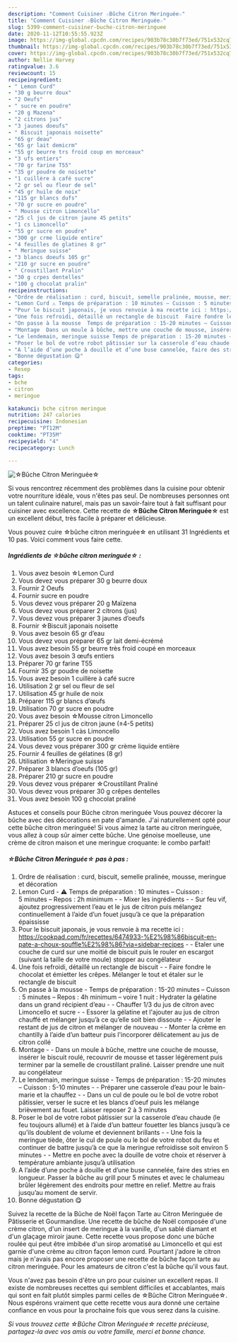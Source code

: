 ```yaml
---
description: "Comment Cuisiner ☆Bûche Citron Meringuée☆"
title: "Comment Cuisiner ☆Bûche Citron Meringuée☆"
slug: 5399-comment-cuisiner-buche-citron-meringuee
date: 2020-11-12T10:55:55.923Z
image: https://img-global.cpcdn.com/recipes/903b78c30b7f73ed/751x532cq70/☆buche-citron-meringuee☆-photo-principale-de-la-recette.jpg
thumbnail: https://img-global.cpcdn.com/recipes/903b78c30b7f73ed/751x532cq70/☆buche-citron-meringuee☆-photo-principale-de-la-recette.jpg
cover: https://img-global.cpcdn.com/recipes/903b78c30b7f73ed/751x532cq70/☆buche-citron-meringuee☆-photo-principale-de-la-recette.jpg
author: Nellie Harvey
ratingvalue: 3.6
reviewcount: 15
recipeingredient:
- " Lemon Curd"
- "30 g beurre doux"
- "2 Oeufs"
- " sucre en poudre"
- "20 g Mazena"
- "2 citrons jus"
- "3 jaunes doeufs"
- " Biscuit japonais noisette"
- "65 gr deau"
- "65 gr lait demicrm"
- "55 gr beurre trs froid coup en morceaux"
- "3 ufs entiers"
- "70 gr farine T55"
- "35 gr poudre de noisette"
- "1 cuillère à café sucre"
- "2 gr sel ou fleur de sel"
- "45 gr huile de noix"
- "115 gr blancs dufs"
- "70 gr sucre en poudre"
- " Mousse citron Limoncello"
- "25 cl jus de citron jaune 45 petits"
- "1 cs Limoncello"
- "55 gr sucre en poudre"
- "300 gr crme liquide entire"
- "4 feuilles de glatines 8 gr"
- " Meringue suisse"
- "3 blancs doeufs 105 gr"
- "210 gr sucre en poudre"
- " Croustillant Pralin"
- "30 g crpes dentelles"
- "100 g chocolat pralin"
recipeinstructions:
- "Ordre de réalisation : curd, biscuit, semelle pralinée, mousse, meringue et décoration"
- "Lemon Curd ⚠️ Temps de préparation : 10 minutes – Cuisson : 5 minutes – Repos : 2h minimum  Mixer les ingrédients  Sur feu vif, ajoutez progressivement l’eau et le jus de citron puis mélangez continuellement à l’aide d’un fouet jusqu’à ce que la préparation épaississe"
- "Pour le biscuit japonais, je vous renvoie à ma recette ici : https://cookpad.com/fr/recettes/6474933-%E2%98%86biscuit-en-pate-a-choux-souffle%E2%98%86?via=sidebar-recipes  Etaler une couche de curd sur une moitié de biscuit puis le rouler en escargot (suivant la taille de votre moule) stopper au congélateur"
- "Une fois refroidi, détaillé un rectangle de biscuit  Faire fondre le chocolat et émietter les crêpes. Mélanger le tout et étaler sur le rectangle de biscuit"
- "On passe à la mousse  Temps de préparation : 15-20 minutes – Cuisson : 5 minutes – Repos : 4h minimum – voire 1 nuit : Hydrater la gélatine dans un grand récipient d’eau  Chauffer 1/3 du jus de citron avec Limoncello et sucre  Essorer la gélatine et l&#39;ajouter au jus de citron chauffé et mélanger jusqu’à ce qu’elle soit bien dissoute  Ajouter le restant de jus de citron et mélanger de nouveau  Monter la crème en chantilly à l’aide d’un batteur puis l&#39;incorporer délicatement au jus de citron collé"
- "Montage  Dans un moule à bûche, mettre une couche de mousse, insérer le biscuit roulé, recouvrir de mousse et tasser légèrement puis terminer par la semelle de croustillant praliné. Laisser prendre une nuit au congélateur"
- "Le lendemain, meringue suisse Temps de préparation : 15-20 minutes – Cuisson : 5-10 minutes  Préparer une casserole d’eau pour le bain-marie et la chauffez  Dans un cul de poule ou le bol de votre robot pâtissier, verser le sucre et les blancs d’oeuf puis les mélange brièvement au fouet. Laisser reposer 2 à 3 minutes"
- "Poser le bol de votre robot pâtissier sur la casserole d’eau chaude (le feu toujours allumé) et à l’aide d’un batteur fouetter les blancs jusqu’à ce qu’ils doublent de volume et deviennent brillants  Une fois la meringue tiède, ôter le cul de poule ou le bol de votre robot du feu et continuer de battre jusqu’à ce que la meringue refroidisse soit environ 5 minutes  Mettre en poche avec la douille de votre choix et réserver à température ambiante jusqu’à utilisation"
- "A l’aide d’une poche à douille et d’une buse cannelée, faire des stries en longueur. Passer la bûche au grill pour 5 minutes et avec le chalumeau brûler légèrement des endroits pour mettre en relief. Mettre au frais jusqu’au moment de servir."
- "Bonne dégustation 😋"
categories:
- Resep
tags:
- bche
- citron
- meringue

katakunci: bche citron meringue 
nutrition: 247 calories
recipecuisine: Indonesian
preptime: "PT12M"
cooktime: "PT35M"
recipeyield: "4"
recipecategory: Lunch

---
```



![☆Bûche Citron Meringuée☆](https://img-global.cpcdn.com/recipes/903b78c30b7f73ed/751x532cq70/☆buche-citron-meringuee☆-photo-principale-de-la-recette.jpg)

Si vous rencontrez récemment des problèmes dans la cuisine pour obtenir votre nourriture idéale, vous n'êtes pas seul. De nombreuses personnes ont un talent culinaire naturel, mais pas un savoir-faire tout à fait suffisant pour cuisiner avec excellence. Cette recette de <strong> ☆Bûche Citron Meringuée☆ </strong> est un excellent début, très facile à préparer et délicieuse.

<!--inarticleads1-->

Vous pouvez cuire ☆bûche citron meringuée☆ en utilisant 31 Ingrédients et 10 pas. Voici comment vous faire cette.

##### Ingrédients de ☆bûche citron meringuée☆ :

1. Vous avez besoin  ☆Lemon Curd
1. Vous devez vous préparer 30 g beurre doux
1. Fournir 2 Oeufs
1. Fournir  sucre en poudre
1. Vous devez vous préparer 20 g Maïzena
1. Vous devez vous préparer 2 citrons (jus)
1. Vous devez vous préparer 3 jaunes d’oeufs
1. Fournir  ☆Biscuit japonais noisette
1. Vous avez besoin 65 gr d’eau
1. Vous devez vous préparer 65 gr lait demi-écrémé
1. Vous avez besoin 55 gr beurre très froid coupé en morceaux
1. Vous avez besoin 3 œufs entiers
1. Préparer 70 gr farine T55
1. Fournir 35 gr poudre de noisette
1. Vous avez besoin 1 cuillère à café sucre
1. Utilisation 2 gr sel ou fleur de sel
1. Utilisation 45 gr huile de noix
1. Préparer 115 gr blancs d’œufs
1. Utilisation 70 gr sucre en poudre
1. Vous avez besoin  ☆Mousse citron Limoncello
1. Préparer 25 cl jus de citron jaune (±4-5 petits)
1. Vous avez besoin 1 càs Limoncello
1. Utilisation 55 gr sucre en poudre
1. Vous devez vous préparer 300 gr crème liquide entière
1. Fournir 4 feuilles de gélatines (8 gr)
1. Utilisation  ☆Meringue suisse
1. Préparer 3 blancs d’oeufs (105 gr)
1. Préparer 210 gr sucre en poudre
1. Vous devez vous préparer  ☆Croustillant Praliné
1. Vous devez vous préparer 30 g crêpes dentelles
1. Vous avez besoin 100 g chocolat praliné


Astuces et conseils pour Bûche citron meringuée Vous pouvez décorer la bûche avec des décorations en pate d&#39;amande. J&#39;ai naturellement opté pour cette bûche citron meringuée! Si vous aimez la tarte au citron meringuée, vous allez à coup sûr aimer cette bûche. Une génoise moelleuse, une crème de citron maison et une meringue croquante: le combo parfait! 

<!--inarticleads2-->

##### ☆Bûche Citron Meringuée☆ pas à pas :

1. Ordre de réalisation : curd, biscuit, semelle pralinée, mousse, meringue et décoration
1. Lemon Curd - ⚠️ Temps de préparation : 10 minutes – Cuisson : 5 minutes – Repos : 2h minimum -  - Mixer les ingrédients -  - Sur feu vif, ajoutez progressivement l’eau et le jus de citron puis mélangez continuellement à l’aide d’un fouet jusqu’à ce que la préparation épaississe
1. Pour le biscuit japonais, je vous renvoie à ma recette ici : https://cookpad.com/fr/recettes/6474933-%E2%98%86biscuit-en-pate-a-choux-souffle%E2%98%86?via=sidebar-recipes -  - Etaler une couche de curd sur une moitié de biscuit puis le rouler en escargot (suivant la taille de votre moule) stopper au congélateur
1. Une fois refroidi, détaillé un rectangle de biscuit -  - Faire fondre le chocolat et émietter les crêpes. Mélanger le tout et étaler sur le rectangle de biscuit
1. On passe à la mousse  - Temps de préparation : 15-20 minutes – Cuisson : 5 minutes – Repos : 4h minimum – voire 1 nuit : Hydrater la gélatine dans un grand récipient d’eau -  - Chauffer 1/3 du jus de citron avec Limoncello et sucre -  - Essorer la gélatine et l&#39;ajouter au jus de citron chauffé et mélanger jusqu’à ce qu’elle soit bien dissoute -  - Ajouter le restant de jus de citron et mélanger de nouveau -  - Monter la crème en chantilly à l’aide d’un batteur puis l&#39;incorporer délicatement au jus de citron collé
1. Montage -  - Dans un moule à bûche, mettre une couche de mousse, insérer le biscuit roulé, recouvrir de mousse et tasser légèrement puis terminer par la semelle de croustillant praliné. Laisser prendre une nuit au congélateur
1. Le lendemain, meringue suisse - Temps de préparation : 15-20 minutes – Cuisson : 5-10 minutes -  - Préparer une casserole d’eau pour le bain-marie et la chauffez -  - Dans un cul de poule ou le bol de votre robot pâtissier, verser le sucre et les blancs d’oeuf puis les mélange brièvement au fouet. Laisser reposer 2 à 3 minutes
1. Poser le bol de votre robot pâtissier sur la casserole d’eau chaude (le feu toujours allumé) et à l’aide d’un batteur fouetter les blancs jusqu’à ce qu’ils doublent de volume et deviennent brillants -  - Une fois la meringue tiède, ôter le cul de poule ou le bol de votre robot du feu et continuer de battre jusqu’à ce que la meringue refroidisse soit environ 5 minutes -  - Mettre en poche avec la douille de votre choix et réserver à température ambiante jusqu’à utilisation
1. A l’aide d’une poche à douille et d’une buse cannelée, faire des stries en longueur. Passer la bûche au grill pour 5 minutes et avec le chalumeau brûler légèrement des endroits pour mettre en relief. Mettre au frais jusqu’au moment de servir.
1. Bonne dégustation 😋


Suivez la recette de la Bûche de Noël façon Tarte au Citron Meringuée de Pâtisserie et Gourmandise. Une recette de bûche de Noël composée d&#39;une crème citron, d&#39;un insert de meringue à la vanille, d&#39;un sablé diamant et d&#39;un glaçage miroir jaune. Cette recette vous propose donc une bûche roulée qui peut être imbibée d&#39;un sirop aromatisé au Limoncello et qui est garnie d&#39;une crème au citron façon lemon curd. Pourtant j&#39;adore le citron mais je n&#39;avais pas encore proposer une recette de bûche façon tarte au citron meringuée. Pour les amateurs de citron c&#39;est la bûche qu&#39;il vous faut. 

<!--inarticleads1-->

<p>
Vous n'avez pas besoin d'être un pro pour cuisiner un excellent repas. Il existe de nombreuses recettes qui semblent difficiles et accablantes, mais qui sont en fait plutôt simples parmi celles de ☆Bûche Citron Meringuée☆. Nous espérons vraiment que cette recette vous aura donné une certaine confiance en vous pour la prochaine fois que vous serez dans la cuisine.
</p>

<p>
<i>Si vous trouvez cette ☆Bûche Citron Meringuée☆ recette précieuse, partagez-la avec vos amis ou votre famille, merci et bonne chance.</i>
</p>

